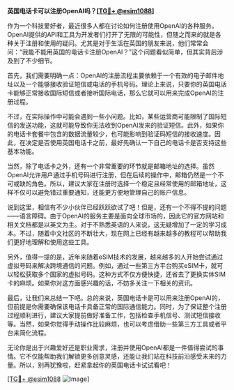 **英国电话卡可以注册OpenAI吗？[[TG💪+ @esim1088](https://t.me/s/esim1088)]**

作为一个科技爱好者，最近很多人都在讨论如何注册使用OpenAI的各种服务。OpenAI提供的API和工具为开发者们打开了无限的可能性，但随之而来的就是各种关于注册和使用的疑问。尤其是对于生活在英国的朋友来说，他们常常会问：“我能不能用英国的电话卡注册OpenAI？”这个问题看似简单，但其实背后涉及到了不少细节。

首先，我们需要明确一点：OpenAI的注册流程主要依赖于一个有效的电子邮件地址以及一个能够接收验证短信或电话的手机号码。理论上来说，只要你的英国电话卡能够正常接收国际短信或者接听国际电话，那么它就可以用来完成OpenAI的注册过程。

不过，在实际操作中可能会遇到一些小问题。比如，某些运营商可能限制了国际短信的发送功能，这就可能导致你无法收到OpenAI发来的验证短信。此外，如果你的电话卡套餐中包含的数据流量较少，也可能影响到验证码短信的接收速度。因此，在决定是否使用英国电话卡之前，最好先确认一下自己的电话卡是否支持这些基本功能。

当然，除了电话卡之外，还有一个非常重要的环节就是邮箱地址的选择。虽然OpenAI允许用户通过手机号码进行注册，但在后续的操作中，邮箱仍然是一个不可或缺的角色。所以，建议大家在注册时选择一个稳定且经常使用的邮箱地址，这样不仅可以避免错过重要通知，还能更方便地管理自己的账户信息。

说到这里，相信有不少小伙伴已经跃跃欲试了吧！但是，还有一个不得不提的问题——语言障碍。由于OpenAI的服务主要是面向全球市场的，因此它的官方网站和相关文档都是以英文为主。对于不熟悉英语的人来说，这无疑增加了一定的学习成本。不过，随着中文社区的不断壮大，现在网上已经有越来越多的教程可以帮助我们更好地理解和使用这些工具。

另外，值得一提的是，近年来随着eSIM技术的发展，越来越多的人开始尝试通过虚拟号码来解决跨境通信的问题。例如，通过一些第三方平台购买eSIM卡，就可以轻松获取多个国家的虚拟号码。这种方式不仅方便快捷，还省去了更换实体SIM卡的麻烦。如果你对这方面感兴趣的话，不妨多关注一下相关的资讯。

最后，让我们来总结一下吧。总的来说，英国电话卡是可以用来注册OpenAI的，但前提是你需要确保该电话卡具备正常的国际通信能力。同时，为了保证整个注册过程顺利进行，建议大家提前做好准备工作，包括检查手机信号、测试短信接收等。当然，如果你觉得手动操作比较麻烦，也可以考虑借助一些第三方工具或者平台来简化流程。

无论你是出于兴趣爱好还是职业需求，注册并使用OpenAI都是一件值得尝试的事情。它不仅能帮助我们解锁更多创意灵感，还能让我们站在科技前沿感受未来的力量。所以，别再犹豫啦，赶紧拿起你的英国电话卡试试看吧！

[[TG💪+ @esim1088](https://t.me/s/esim1088) ![Image](https://i.postimg.cc/4NQfJmqS/Snipaste-2025-05-13-00-14-12.png)]